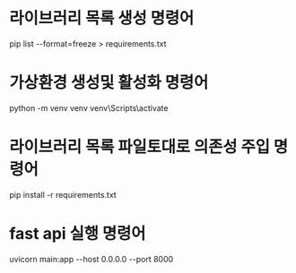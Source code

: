 # 라이브러리 목록 생성 명령어

pip list --format=freeze > requirements.txt

# 가상환경 생성및 활성화 명령어

python -m venv venv
venv\Scripts\activate

# 라이브러리 목록 파일토대로 의존성 주입 명령어

pip install -r requirements.txt

# fast api 실행 명령어

uvicorn main:app --host 0.0.0.0 --port 8000

